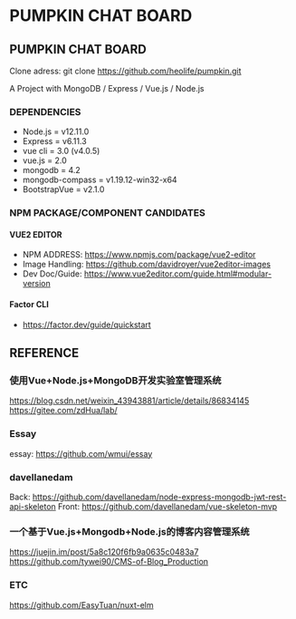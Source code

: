 # PUMPKIN CHAT BOARD
## PUMPKIN CHAT BOARD

Clone adress: git clone https://github.com/heolife/pumpkin.git

A Project with MongoDB / Express / Vue.js / Node.js

### DEPENDENCIES

* Node.js = v12.11.0
* Express = v6.11.3
* vue cli = 3.0 (v4.0.5)
* vue.js = 2.0
* mongodb = 4.2
* mongodb-compass = v1.19.12-win32-x64
* BootstrapVue = v2.1.0

### NPM PACKAGE/COMPONENT CANDIDATES
#### VUE2 EDITOR
* NPM ADDRESS: https://www.npmjs.com/package/vue2-editor
* Image Handling:  https://github.com/davidroyer/vue2editor-images
* Dev Doc/Guide: https://www.vue2editor.com/guide.html#modular-version

#### Factor CLI
* https://factor.dev/guide/quickstart

## REFERENCE
### 使用Vue+Node.js+MongoDB开发实验室管理系统
https://blog.csdn.net/weixin_43943881/article/details/86834145
https://gitee.com/zdHua/lab/

### Essay
essay: https://github.com/wmui/essay

### davellanedam
Back: https://github.com/davellanedam/node-express-mongodb-jwt-rest-api-skeleton 
Front: https://github.com/davellanedam/vue-skeleton-mvp

### 一个基于Vue.js+Mongodb+Node.js的博客内容管理系统
https://juejin.im/post/5a8c120f6fb9a0635c0483a7
https://github.com/tywei90/CMS-of-Blog_Production

### ETC
https://github.com/EasyTuan/nuxt-elm
